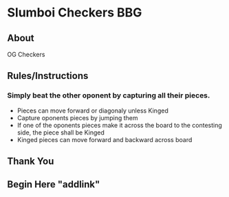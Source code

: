 # Slumboi Checkers BBG

## About
OG Checkers 

## Rules/Instructions
### Simply beat the other oponent by capturing all their pieces. 
- Pieces can move forward or diagonaly unless Kinged
- Capture oponents pieces by jumping them
- If one of the oponents pieces make it across the board to the contesting side, the piece shall be Kinged
- Kinged pieces can move forward and backward across board

## Thank You

## Begin Here "addlink"

